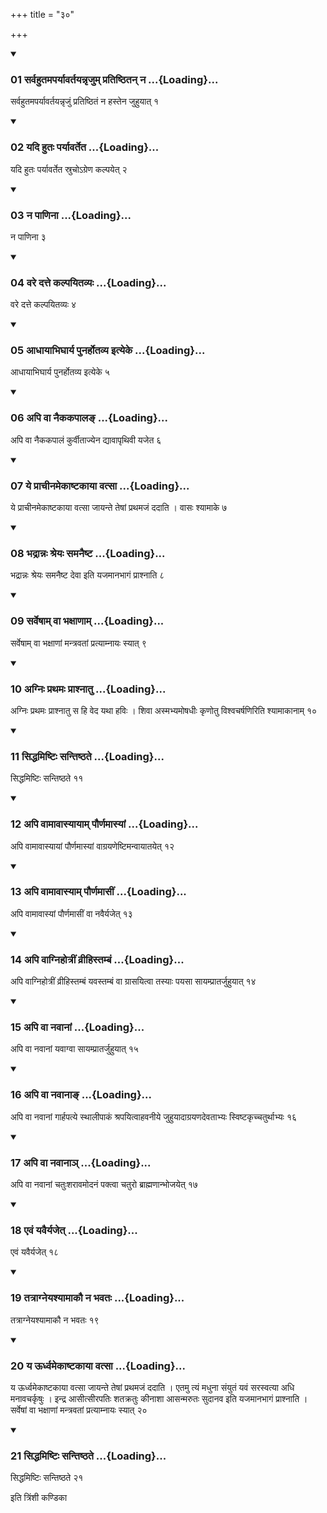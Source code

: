+++
title = "३०"

+++

<div class="js_include" includetitle="true" newlevelforh1="3" unfilled="" url="/vedAH_yajuH/taittirIyam/sUtram/ApastambaH/shrautam/vishvAsa-prastutiH/06/30/01_sarvahutamaparyAvartayannRjum_pratiShThitan_na.md">
<details open><summary><h3>01 सर्वहुतमपर्यावर्तयन्नृजुम् प्रतिष्ठितन् न ...{Loading}...</h3></summary>

सर्वहुतमपर्यावर्तयन्नृजुं प्रतिष्ठितं न हस्तेन जुहुयात् १
</details>
</div>


<div class="js_include" includetitle="true" newlevelforh1="3" unfilled="" url="/vedAH_yajuH/taittirIyam/sUtram/ApastambaH/shrautam/vishvAsa-prastutiH/06/30/02_yadi_hutaH_paryAvarteta.md">
<details open><summary><h3>02 यदि हुतः पर्यावर्तेत ...{Loading}...</h3></summary>

यदि हुतः पर्यावर्तेत स्रुचोऽग्रेण कल्पयेत् २
</details>
</div>


<div class="js_include" includetitle="true" newlevelforh1="3" unfilled="" url="/vedAH_yajuH/taittirIyam/sUtram/ApastambaH/shrautam/vishvAsa-prastutiH/06/30/03_na_pANinA.md">
<details open><summary><h3>03 न पाणिना ...{Loading}...</h3></summary>

न पाणिना ३
</details>
</div>


<div class="js_include" includetitle="true" newlevelforh1="3" unfilled="" url="/vedAH_yajuH/taittirIyam/sUtram/ApastambaH/shrautam/vishvAsa-prastutiH/06/30/04_vare_datte_kalpayitavyaH.md">
<details open><summary><h3>04 वरे दत्ते कल्पयितव्यः ...{Loading}...</h3></summary>

वरे दत्ते कल्पयितव्यः ४
</details>
</div>


<div class="js_include" includetitle="true" newlevelforh1="3" unfilled="" url="/vedAH_yajuH/taittirIyam/sUtram/ApastambaH/shrautam/vishvAsa-prastutiH/06/30/05_AdhAyAbhighArya_punarhotavya_ityeke.md">
<details open><summary><h3>05 आधायाभिघार्य पुनर्होतव्य इत्येके ...{Loading}...</h3></summary>

आधायाभिघार्य पुनर्होतव्य इत्येके ५
</details>
</div>


<div class="js_include" includetitle="true" newlevelforh1="3" unfilled="" url="/vedAH_yajuH/taittirIyam/sUtram/ApastambaH/shrautam/vishvAsa-prastutiH/06/30/06_api_vA_naikakapAla~N.md">
<details open><summary><h3>06 अपि वा नैककपालङ् ...{Loading}...</h3></summary>

अपि वा नैककपालं कुर्वीताज्येन द्यावापृथिवी यजेत ६
</details>
</div>


<div class="js_include" includetitle="true" newlevelforh1="3" unfilled="" url="/vedAH_yajuH/taittirIyam/sUtram/ApastambaH/shrautam/vishvAsa-prastutiH/06/30/07_ye_prAchInamekAShTakAyA_vatsA.md">
<details open><summary><h3>07 ये प्राचीनमेकाष्टकाया वत्सा ...{Loading}...</h3></summary>

ये प्राचीनमेकाष्टकाया वत्सा जायन्ते तेषां प्रथमजं ददाति । वासः श्यामाके ७
</details>
</div>


<div class="js_include" includetitle="true" newlevelforh1="3" unfilled="" url="/vedAH_yajuH/taittirIyam/sUtram/ApastambaH/shrautam/vishvAsa-prastutiH/06/30/08_bhadrAnnaH_shreyaH_samanaiShTa.md">
<details open><summary><h3>08 भद्रान्नः श्रेयः समनैष्ट ...{Loading}...</h3></summary>

भद्रान्नः श्रेयः समनैष्ट देवा इति यजमानभागं प्राश्नाति ८
</details>
</div>


<div class="js_include" includetitle="true" newlevelforh1="3" unfilled="" url="/vedAH_yajuH/taittirIyam/sUtram/ApastambaH/shrautam/vishvAsa-prastutiH/06/30/09_sarveShAm_vA_bhaxANAm.md">
<details open><summary><h3>09 सर्वेषाम् वा भक्षाणाम् ...{Loading}...</h3></summary>

सर्वेषाम् वा भक्षाणां मन्त्रवतां प्रत्याम्नायः स्यात् ९
</details>
</div>


<div class="js_include" includetitle="true" newlevelforh1="3" unfilled="" url="/vedAH_yajuH/taittirIyam/sUtram/ApastambaH/shrautam/vishvAsa-prastutiH/06/30/10_agniH_prathamaH_prAshnAtu.md">
<details open><summary><h3>10 अग्निः प्रथमः प्राश्नातु ...{Loading}...</h3></summary>

अग्निः प्रथमः प्राश्नातु स हि वेद यथा हविः । शिवा अस्मभ्यमोषधीः कृणोतु विश्वचर्षणिरिति श्यामाकानाम् १०
</details>
</div>


<div class="js_include" includetitle="true" newlevelforh1="3" unfilled="" url="/vedAH_yajuH/taittirIyam/sUtram/ApastambaH/shrautam/vishvAsa-prastutiH/06/30/11_siddhamiShTiH_santiShThate.md">
<details open><summary><h3>11 सिद्धमिष्टिः सन्तिष्ठते ...{Loading}...</h3></summary>

सिद्धमिष्टिः सन्तिष्ठते ११
</details>
</div>


<div class="js_include" includetitle="true" newlevelforh1="3" unfilled="" url="/vedAH_yajuH/taittirIyam/sUtram/ApastambaH/shrautam/vishvAsa-prastutiH/06/30/12_api_vAmAvAsyAyAm_paurNamAsyAM.md">
<details open><summary><h3>12 अपि वामावास्यायाम् पौर्णमास्यां ...{Loading}...</h3></summary>

अपि वामावास्यायां पौर्णमास्यां वाग्रयणेष्टिमन्वायातयेत् १२
</details>
</div>


<div class="js_include" includetitle="true" newlevelforh1="3" unfilled="" url="/vedAH_yajuH/taittirIyam/sUtram/ApastambaH/shrautam/vishvAsa-prastutiH/06/30/13_api_vAmAvAsyAm_paurNamAsIM.md">
<details open><summary><h3>13 अपि वामावास्याम् पौर्णमासीं ...{Loading}...</h3></summary>

अपि वामावास्यां पौर्णमासीं वा नवैर्यजेत् १३
</details>
</div>


<div class="js_include" includetitle="true" newlevelforh1="3" unfilled="" url="/vedAH_yajuH/taittirIyam/sUtram/ApastambaH/shrautam/vishvAsa-prastutiH/06/30/14_api_vAgnihotrIM_vrIhistambaM.md">
<details open><summary><h3>14 अपि वाग्निहोत्रीं व्रीहिस्तम्बं ...{Loading}...</h3></summary>

अपि वाग्निहोत्रीं व्रीहिस्तम्बं यवस्तम्बं वा ग्रासयित्वा तस्याः पयसा सायम्प्रातर्जुहुयात् १४
</details>
</div>


<div class="js_include" includetitle="true" newlevelforh1="3" unfilled="" url="/vedAH_yajuH/taittirIyam/sUtram/ApastambaH/shrautam/vishvAsa-prastutiH/06/30/15_api_vA_navAnAM.md">
<details open><summary><h3>15 अपि वा नवानां ...{Loading}...</h3></summary>

अपि वा नवानां यवाग्वा सायम्प्रातर्जुहुयात् १५
</details>
</div>


<div class="js_include" includetitle="true" newlevelforh1="3" unfilled="" url="/vedAH_yajuH/taittirIyam/sUtram/ApastambaH/shrautam/vishvAsa-prastutiH/06/30/16_api_vA_navAnA~N.md">
<details open><summary><h3>16 अपि वा नवानाङ् ...{Loading}...</h3></summary>

अपि वा नवानां गार्हपत्ये स्थालीपाकं श्रपयित्वाहवनीये जुहुयादाग्रयणदेवताभ्यः स्विष्टकृच्चतुर्थाभ्यः १६
</details>
</div>


<div class="js_include" includetitle="true" newlevelforh1="3" unfilled="" url="/vedAH_yajuH/taittirIyam/sUtram/ApastambaH/shrautam/vishvAsa-prastutiH/06/30/17_api_vA_navAnA~n.md">
<details open><summary><h3>17 अपि वा नवानाञ् ...{Loading}...</h3></summary>

अपि वा नवानां चतुःशरावमोदनं पक्त्वा चतुरो ब्राह्मणान्भोजयेत् १७
</details>
</div>


<div class="js_include" includetitle="true" newlevelforh1="3" unfilled="" url="/vedAH_yajuH/taittirIyam/sUtram/ApastambaH/shrautam/vishvAsa-prastutiH/06/30/18_evaM_yavairyajet.md">
<details open><summary><h3>18 एवं यवैर्यजेत् ...{Loading}...</h3></summary>

एवं यवैर्यजेत् १८
</details>
</div>


<div class="js_include" includetitle="true" newlevelforh1="3" unfilled="" url="/vedAH_yajuH/taittirIyam/sUtram/ApastambaH/shrautam/vishvAsa-prastutiH/06/30/19_tatrAgneyashyAmAkau_na_bhavataH.md">
<details open><summary><h3>19 तत्राग्नेयश्यामाकौ न भवतः ...{Loading}...</h3></summary>

तत्राग्नेयश्यामाकौ न भवतः १९
</details>
</div>


<div class="js_include" includetitle="true" newlevelforh1="3" unfilled="" url="/vedAH_yajuH/taittirIyam/sUtram/ApastambaH/shrautam/vishvAsa-prastutiH/06/30/20_ya_UrdhvamekAShTakAyA_vatsA.md">
<details open><summary><h3>20 य ऊर्ध्वमेकाष्टकाया वत्सा ...{Loading}...</h3></summary>

य ऊर्ध्वमेकाष्टकाया वत्सा जायन्ते तेषां प्रथमजं ददाति । एतमु त्यं मधुना संयुतं यवं सरस्वत्या अधि मनावचर्कृषुः । इन्द्र आसीत्सीरपतिः शतक्रतुः कीनाशा आसन्मरुतः सुदानव इति यजमानभागं प्राश्नाति । सर्वेषां वा भक्षाणां मन्त्रवतां प्रत्याम्नायः स्यात् २०
</details>
</div>


<div class="js_include" includetitle="true" newlevelforh1="3" unfilled="" url="/vedAH_yajuH/taittirIyam/sUtram/ApastambaH/shrautam/vishvAsa-prastutiH/06/30/21_siddhamiShTiH_santiShThate.md">
<details open><summary><h3>21 सिद्धमिष्टिः सन्तिष्ठते ...{Loading}...</h3></summary>

सिद्धमिष्टिः सन्तिष्ठते २१
</details>
</div>



  
इति त्रिंशी कण्डिका 
